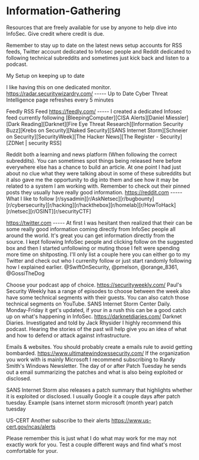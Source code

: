 # Information-Gathering

Resources that are freely available for use by anyone to help dive into InfoSec.  Give credit where credit is due.

Remember to stay up to date on the latest news setup accounts for RSS feeds, Twitter account dedicated to Infosec people and Reddit dedicated to following technical subreddits and sometimes just kick back and listen to a podcast.

My Setup on keeping up to date

I like having this on one dedicated monitor.
https://radar.securitywizardry.com/ ----- Up to Date Cyber Threat Intelligence page refreshes every 5 minutes

Feedly RSS Feed
https://feedly.com/ ----- I created a dedicated Infosec feed currently following [BleepingComputer][CISA Alerts][Daniel Miessler][Dark Reading][Darknet][Fire Eye Threat Research][Information Security Buzz][Krebs on Security][Naked Security][SANS Internet Storm][Schneier on Security][SecurityWeek][The Hacker News][The Register - Security][ZDNet | security RSS]

Reddit both a learning and news platform (When following the correct subreddits).  You can sometimes spot things being released here before everywhere else has a chance to build an article.  At one point I had just about no clue what they were talking about in some of these subreddits but it also gave me the opportunity to dig into them and see how it may be related to a system I am working with.  Remember to check out their pinned posts they usually have really good information.
https://reddit.com ----- What I like to follow [r/sysadmin][r/AskNetsec][r/bugbounty][r/cybersecurity][r/hacking][r/hackthebox][r/homelab][r/HowToHack][r/netsec][r/OSINT][r/securityCTF]

https://twitter.com ----- At first I was hesitant then realized that their can be some really good information coming directly from InfoSec people all around the world.  It's great you can get information directly from the source.  I kept following InfoSec people and clicking follow on the suggested box and then I started unfollowing or muting those I felt were spending more time on shitposting.  I'll only list a couple here you can either go to my Twitter and check out who I currenlty follow or just start randomly following how I explained earlier.
@SwiftOnSecurity, @pmelson, @orange_8361, @GossiTheDog

Choose your podcast app of choice.
https://securityweekly.com/
Paul's Security Weekly has a range of episodes to choose between the week also have some technical segments with their guests.  You can also catch those technical segments on YouTube.
SANS Internet Storm Center Daily. Monday-Friday it get's updated, if your in a rush this can be a good catch up on what's happening in InfoSec.
https://darknetdiaries.com/
Darknet Diaries.  Investigated and told by Jack Rhysider I highly recommend this podcast.  Hearing the stories of the past will help give you an idea of what and how to defend or attack against infrastructure.

Emails & websites.  You should probably create a emails rule to avoid getting bombarded.
https://www.ultimatewindowssecurity.com/
If the organization you work with is mainly Microsoft I recommend subscribing to Randy Smith's Windows Newsletter.  The day of or after 
Patch Tuesday he sends out a email summarizing the patches and what is also being exploited or disclosed.

SANS Internet Storm also releases a patch summary that highlights whether it is exploited or disclosed.
I usually Google it a couple days after patch tuesday. Example (sans internet storm microsoft (month year) patch tuesday

US-CERT
Another subscribe to their alerts 
https://www.us-cert.gov/ncas/alerts

Please remember this is just what I do what may work for me may not exactly work for you.  Test a couple different ways and find what's most comfortable for your.
